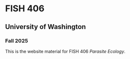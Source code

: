 # FISH 406

## University of Washington

### Fall 2025

This is the website material for FISH 406 *Parasite Ecology*.
